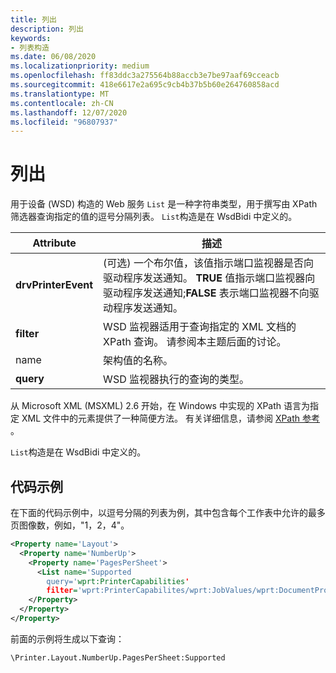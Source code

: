```yaml
---
title: 列出
description: 列出
keywords:
- 列表构造
ms.date: 06/08/2020
ms.localizationpriority: medium
ms.openlocfilehash: ff83ddc3a275564b88accb3e7be97aaf69cceacb
ms.sourcegitcommit: 418e6617e2a695c9cb4b37b5b60e264760858acd
ms.translationtype: MT
ms.contentlocale: zh-CN
ms.lasthandoff: 12/07/2020
ms.locfileid: "96807937"
---
```

# <a name="list"></a>列出

用于设备 (WSD) 构造的 Web 服务 `List` 是一种字符串类型，用于撰写由 XPath 筛选器查询指定的值的逗号分隔列表。 `List`构造是在 WsdBidi 中定义的。

| Attribute | 描述 |
| --- | --- |
| **drvPrinterEvent** |  (可选) 一个布尔值，该值指示端口监视器是否向驱动程序发送通知。 **TRUE** 值指示端口监视器向驱动程序发送通知;**FALSE** 表示端口监视器不向驱动程序发送通知。 |
| **filter** | WSD 监视器适用于查询指定的 XML 文档的 XPath 查询。 请参阅本主题后面的讨论。 |
| name | 架构值的名称。 |
| **query** | WSD 监视器执行的查询的类型。 |

从 Microsoft XML (MSXML) 2.6 开始，在 Windows 中实现的 XPath 语言为指定 XML 文件中的元素提供了一种简便方法。 有关详细信息，请参阅 [XPath 参考](/previous-versions/dotnet/netframework-4.0/ms256115(v=vs.100)) 。

`List`构造是在 WsdBidi 中定义的。

## <a name="code-example"></a>代码示例

在下面的代码示例中，以逗号分隔的列表为例，其中包含每个工作表中允许的最多页图像数，例如，"1，2，4"。

```xml
<Property name='Layout'>
  <Property name='NumberUp'>
    <Property name='PagesPerSheet'>
      <List name='Supported
        query='wprt:PrinterCapabilities'
        filter='wprt:PrinterCapabilites/wprt:JobValues/wprt:DocumentProcessing/wprt:NumberUp/wprt:NUpPagesPerSheet/wprt:AllowedValue'/>
    </Property>
  </Property>
</Property>
```

前面的示例将生成以下查询：

```console
\Printer.Layout.NumberUp.PagesPerSheet:Supported
```
